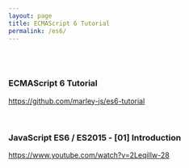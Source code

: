 ```yaml
---
layout: page
title: ECMAScript 6 Tutorial
permalink: /es6/
---
```


<br/><br/>

### ECMAScript 6 Tutorial

https://github.com/marley-js/es6-tutorial



<br/>

### JavaScript ES6 / ES2015 - [01] Introduction

https://www.youtube.com/watch?v=2LeqilIw-28
